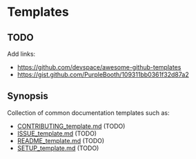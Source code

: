 # Templates

## TODO

Add links:
- https://github.com/devspace/awesome-github-templates
- https://gist.github.com/PurpleBooth/109311bb0361f32d87a2

## Synopsis

Collection of common documentation templates such as:

- [CONTRIBUTING_template.md](./CONTRIBUTING_template.md) (TODO)
- [ISSUE_template.md](./ISSUE_template.md) (TODO)
- [README_template.md](./README_template.md) (TODO)
- [SETUP_template.md](./SETUP_template.md) (TODO)

